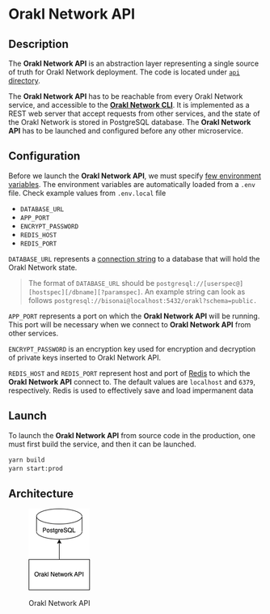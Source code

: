 # Orakl Network API

## Description

The **Orakl Network API** is an abstraction layer representing a single source of truth for Orakl Network deployment. The code is located under [`api` directory](https://github.com/Bisonai/orakl/tree/master/api).

The **Orakl Network API** has to be reachable from every Orakl Network service, and accessible to the [**Orakl Network CLI**](broken-reference/). It is implemented as a REST web server that accept requests from other services, and the state of the Orakl Network is stored in PostgreSQL database. The **Orakl Network API** has to be launched and configured before any other microservice.

## Configuration

Before we launch the **Orakl Network API**, we must specify [few environment variables](https://github.com/Bisonai/orakl/blob/master/api/.env.example). The environment variables are automatically loaded from a `.env` file. Check example values from `.env.local` file

* `DATABASE_URL`
* `APP_PORT`
* `ENCRYPT_PASSWORD`
* `REDIS_HOST`
* `REDIS_PORT`

`DATABASE_URL` represents a [connection string](https://www.postgresql.org/docs/current/libpq-connect.html#LIBPQ-CONNSTRING) to a database that will hold the Orakl Network state.

> The format of `DATABASE_URL` should be `postgresql://[userspec@][hostspec][/dbname][?paramspec]`. An example string can look as follows `postgresql://bisonai@localhost:5432/orakl?schema=public.`

`APP_PORT` represents a port on which the **Orakl Network API** will be running. This port will be necessary when we connect to **Orakl Network API** from other services.

`ENCRYPT_PASSWORD` is an encryption key used for encryption and decryption of private keys inserted to Orakl Network API.

`REDIS_HOST` and `REDIS_PORT` represent host and port of [Redis](https://redis.io/) to which the **Orakl Network API** connect to. The default values are `localhost` and `6379`, respectively. Redis is used to effectively save and load impermanent data

## Launch

To launch the **Orakl Network API** from source code in the production, one must first build the service, and then it can be launched.

```sh
yarn build
yarn start:prod
```

## Architecture

<figure><img src="../.gitbook/assets/orakl-network-api (1).png" alt=""><figcaption><p>Orakl Network API</p></figcaption></figure>
